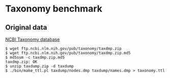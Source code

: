 # Taxonomy benchmark

## Original data
[NCBI Taxonomy database](https://www.ncbi.nlm.nih.gov/taxonomy)

```
$ wget ftp.ncbi.nlm.nih.gov/pub/taxonomy/taxdmp.zip
$ wget ftp.ncbi.nlm.nih.gov/pub/taxonomy/taxdmp.zip.md5
$ md5sum -c taxdmp.zip.md5
taxdmp.zip: OK
$ unzip taxdump.zip -d taxdump
$ ./bin/make_ttl.pl taxdump/nodes.dmp taxdump/names.dmp > taxonomy.ttl
```
